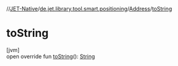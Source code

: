 //[JET-Native](../../../index.md)/[de.jet.library.tool.smart.positioning](../index.md)/[Address](index.md)/[toString](to-string.md)

# toString

[jvm]\
open override fun [toString](to-string.md)(): [String](https://kotlinlang.org/api/latest/jvm/stdlib/kotlin/-string/index.html)
